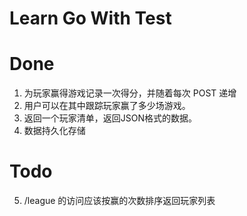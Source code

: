 # Learn Go With Test

# Done
1. 为玩家赢得游戏记录一次得分，并随着每次 POST 递增
2. 用户可以在其中跟踪玩家赢了多少场游戏。
3. 返回一个玩家清单，返回JSON格式的数据。
4. 数据持久化存储

# Todo
5. /league 的访问应该按赢的次数排序返回玩家列表